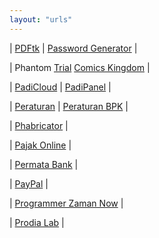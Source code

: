 ```yaml
---
layout: "urls"
---
```


| [PDFtk](https://rahmatm.samik-ibrahim.vlsm.org/2011/05/pdftk-memotong-berkas-pdf.html) | [Password Generator](https://passwordsgenerator.net/) |

| Phantom [Trial](http://www.phantomtrail.com/daily-comic-strips/Phantom) [Comics Kingdom](https://www.comicskingdom.com/phantom) |

| [PadiCloud](https://manage.padicloud.id/) | [PadiPanel](https://cpanel.vlsm.org/) |

| [Peraturan](https://peraturan.go.id/) | [Peraturan BPK](https://peraturan.bpk.go.id/) |

| [Phabricator](https://secure.phabricator.com/) |

| [Pajak Online](https://djponline.pajak.go.id/) | 

| [Permata Bank](https://www.permatabank.com/) |

| [PayPal](https://www.paypal.com/) |

| [Programmer Zaman Now](https://www.youtube.com/channel/UC14ZKB9XsDZbnHVmr4AmUpQ) |

| [Prodia Lab](https://hasil.prodia.co.id/) |

